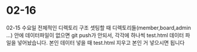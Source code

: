 # 02-16

02-15 수요일 전체적인 디렉토리 구조 셋팅할 때 
디렉토리들(member,board,admin ...) 안에 데이터파일이 없으면
git push가 안되서, 각각에 하나씩 test.html 데이터 파일을 넣어놨습니다.
본인 데이터 넣을 때 test.html 지우고 본인 거 넣으시면 됩니다
